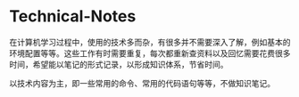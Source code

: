 # Technical-Notes

在计算机学习过程中，使用的技术多而杂，有很多并不需要深入了解，例如基本的环境配置等等。这些工作有时需要重复，每次都重新查资料以及回忆需要花费很多时间，希望能以笔记的形式记录，以形成知识体系，节省时间。

以技术内容为主，即一些常用的命令、常用的代码语句等等，不做知识笔记。

